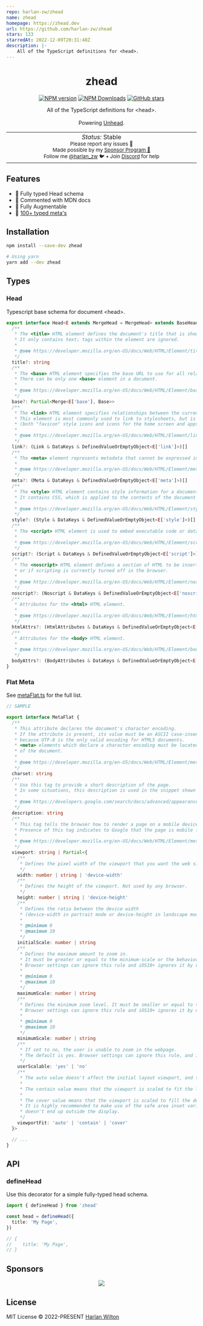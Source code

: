 ```yaml
---
repo: harlan-zw/zhead
name: zhead
homepage: https://zhead.dev
url: https://github.com/harlan-zw/zhead
stars: 133
starredAt: 2022-12-09T20:31:48Z
description: |-
    All of the TypeScript definitions for <head>.
---
```


<h1 align='center'>zhead</h1>

<p align="center">
<a href='https://github.com/harlan-zw/zhead/actions/workflows/test.yml'>
</a>
<a href="https://www.npmjs.com/package/zhead" target="__blank"><img src="https://img.shields.io/npm/v/zhead?style=flat&colorA=002438&colorB=28CF8D" alt="NPM version"></a>
<a href="https://www.npmjs.com/package/zhead" target="__blank"><img alt="NPM Downloads" src="https://img.shields.io/npm/dm/zhead?flat&colorA=002438&colorB=28CF8D"></a>
<a href="https://github.com/harlan-zw/zhead" target="__blank"><img alt="GitHub stars" src="https://img.shields.io/github/stars/harlan-zw/zhead?flat&colorA=002438&colorB=28CF8D"></a>
</p>

<p align="center">
All of the TypeScript definitions for &lt;head&gt;.<br><br>Powering <a href="https://github.com/harlan-zw/unhead">Unhead</a>.
</p>

<p align="center">
<table>
<tbody>
<td align="center">
<img width="800" height="0" /><br>
<i>Status:</i> Stable</b> <br>
<sup> Please report any issues 🐛</sup><br>
<sub>Made possible by my <a href="https://github.com/sponsors/harlan-zw">Sponsor Program 💖</a><br> Follow me <a href="https://twitter.com/harlan_zw">@harlan_zw</a> 🐦 • Join <a href="https://discord.gg/275MBUBvgP">Discord</a> for help</sub><br>
<img width="800" height="0" />
</td>
</tbody>
</table>
</p>

## Features

- 💎 Fully typed Head schema
- 💎 Commented with MDN docs
- 💎 Fully Augmentable
- 💎 [100+ typed meta's](https://github.com/harlan-zw/zhead/blob/main/packages/schema/src/metaFlat.ts)

## Installation

```bash
npm install --save-dev zhead

# Using yarn
yarn add --dev zhead
```

## Types

### Head

Typescript base schema for document &lt;head&gt;.

```ts
export interface Head<E extends MergeHead = MergeHead> extends BaseHead {
  /**
   * The <title> HTML element defines the document's title that is shown in a browser's title bar or a page's tab.
   * It only contains text; tags within the element are ignored.
   *
   * @see https://developer.mozilla.org/en-US/docs/Web/HTML/Element/title
   */
  title?: string
  /**
   * The <base> HTML element specifies the base URL to use for all relative URLs in a document.
   * There can be only one <base> element in a document.
   *
   * @see https://developer.mozilla.org/en-US/docs/Web/HTML/Element/base
   */
  base?: Partial<Merge<E['base'], Base>>
  /**
   * The <link> HTML element specifies relationships between the current document and an external resource.
   * This element is most commonly used to link to stylesheets, but is also used to establish site icons
   * (both "favicon" style icons and icons for the home screen and apps on mobile devices) among other things.
   *
   * @see https://developer.mozilla.org/en-US/docs/Web/HTML/Element/link#attr-as
   */
  link?: (Link & DataKeys & DefinedValueOrEmptyObject<E['link']>)[]
  /**
   * The <meta> element represents metadata that cannot be expressed in other HTML elements, like <link> or <script>.
   *
   * @see https://developer.mozilla.org/en-US/docs/Web/HTML/Element/meta
   */
  meta?: (Meta & DataKeys & DefinedValueOrEmptyObject<E['meta']>)[]
  /**
   * The <style> HTML element contains style information for a document, or part of a document.
   * It contains CSS, which is applied to the contents of the document containing the <style> element.
   *
   * @see https://developer.mozilla.org/en-US/docs/Web/HTML/Element/style
   */
  style?: (Style & DataKeys & DefinedValueOrEmptyObject<E['style']>)[]
  /**
   * The <script> HTML element is used to embed executable code or data; this is typically used to embed or refer to JavaScript code.
   *
   * @see https://developer.mozilla.org/en-US/docs/Web/HTML/Element/script
   */
  script?: (Script & DataKeys & DefinedValueOrEmptyObject<E['script']>)[]
  /**
   * The <noscript> HTML element defines a section of HTML to be inserted if a script type on the page is unsupported
   * or if scripting is currently turned off in the browser.
   *
   * @see https://developer.mozilla.org/en-US/docs/Web/HTML/Element/noscript
   */
  noscript?: (Noscript & DataKeys & DefinedValueOrEmptyObject<E['noscript']>)[]
  /**
   * Attributes for the <html> HTML element.
   *
   * @see https://developer.mozilla.org/en-US/docs/Web/HTML/Element/html
   */
  htmlAttrs?: (HtmlAttributes & DataKeys & DefinedValueOrEmptyObject<E['htmlAttrs']>)
  /**
   * Attributes for the <body> HTML element.
   *
   * @see https://developer.mozilla.org/en-US/docs/Web/HTML/Element/body
   */
  bodyAttrs?: (BodyAttributes & DataKeys & DefinedValueOrEmptyObject<E['bodyAttrs']>)
}
```

### Flat Meta

See [metaFlat.ts](/src/metaFlat.ts) for the full list.

```ts
// SAMPLE

export interface MetaFlat {
  /**
   * This attribute declares the document's character encoding.
   * If the attribute is present, its value must be an ASCII case-insensitive match for the string "utf-8",
   * because UTF-8 is the only valid encoding for HTML5 documents.
   * <meta> elements which declare a character encoding must be located entirely within the first 1024 bytes
   * of the document.
   *
   * @see https://developer.mozilla.org/en-US/docs/Web/HTML/Element/meta#attr-charset
   */
  charset: string
  /**
   * Use this tag to provide a short description of the page.
   * In some situations, this description is used in the snippet shown in search results.
   *
   * @see https://developers.google.com/search/docs/advanced/appearance/snippet#meta-descriptions
   */
  description: string
  /**
   * This tag tells the browser how to render a page on a mobile device.
   * Presence of this tag indicates to Google that the page is mobile friendly.
   *
   * @see https://developer.mozilla.org/en-US/docs/Web/HTML/Element/meta/name#standard_metadata_names_defined_in_other_specifications
   */
  viewport: string | Partial<{
    /**
     * Defines the pixel width of the viewport that you want the web site to be rendered at.
     */
    width: number | string | 'device-width'
    /**
     * Defines the height of the viewport. Not used by any browser.
     */
    height: number | string | 'device-height'
    /**
     * Defines the ratio between the device width
     * (device-width in portrait mode or device-height in landscape mode) and the viewport size.
     *
     * @minimum 0
     * @maximum 10
     */
    initialScale: number | string
    /**
     * Defines the maximum amount to zoom in.
     * It must be greater or equal to the minimum-scale or the behavior is undefined.
     * Browser settings can ignore this rule and iOS10+ ignores it by default.
     *
     * @minimum 0
     * @maximum 10
     */
    maximumScale: number | string
    /**
     * Defines the minimum zoom level. It must be smaller or equal to the maximum-scale or the behavior is undefined.
     * Browser settings can ignore this rule and iOS10+ ignores it by default.
     *
     * @minimum 0
     * @maximum 10
     */
    minimumScale: number | string
    /**
     * If set to no, the user is unable to zoom in the webpage.
     * The default is yes. Browser settings can ignore this rule, and iOS10+ ignores it by default.
     */
    userScalable: 'yes' | 'no'
    /**
     * The auto value doesn't affect the initial layout viewport, and the whole web page is viewable.
     *
     * The contain value means that the viewport is scaled to fit the largest rectangle inscribed within the display.
     *
     * The cover value means that the viewport is scaled to fill the device display.
     * It is highly recommended to make use of the safe area inset variables to ensure that important content
     * doesn't end up outside the display.
     */
    viewportFit: 'auto' | 'contain' | 'cover'
  }>

  // ...
}
```

## API

### defineHead

Use this decorator for a simple fully-typed head schema.

```ts
import { defineHead } from 'zhead'

const head = defineHead({
  title: 'My Page',
})

// {
//    title: 'My Page',
// }
```

## Sponsors

<p align="center">
  <a href="https://raw.githubusercontent.com/harlan-zw/static/main/sponsors.svg">
    <img src='https://raw.githubusercontent.com/harlan-zw/static/main/sponsors.svg'/>
  </a>
</p>

## License

MIT License © 2022-PRESENT [Harlan Wilton](https://github.com/harlan-zw)

